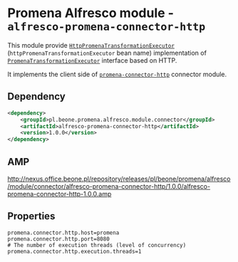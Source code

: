 # Promena Alfresco module - `alfresco-promena-connector-http`
This module provide [`HttpPromenaTransformationExecutor`](./src/main/kotlin/pl/beone/promena/alfresco/module/connector/http/external/HttpPromenaTransformationExecutor.kt) (`httpPromenaTransformationExecutor` bean name) implementation of [`PromenaTransformationExecutor`](./../../alfresco-promena-core/src/main/kotlin/pl/beone/promena/alfresco/module/core/contract/transformation/PromenaTransformationExecutor.kt) interface based on HTTP.

It implements the client side of [`promena-connector-http`](https://gitlab.office.beone.pl/promena/promena/tree/master/module/connector/http) connector module.

## Dependency
```xml
<dependency>
    <groupId>pl.beone.promena.alfresco.module.connector</groupId>
    <artifactId>alfresco-promena-connector-http</artifactId>
    <version>1.0.0</version>
</dependency>
```

## AMP
http://nexus.office.beone.pl/repository/releases/pl/beone/promena/alfresco/module/connector/alfresco-promena-connector-http/1.0.0/alfresco-promena-connector-http-1.0.0.amp

## Properties
```properties
promena.connector.http.host=promena
promena.connector.http.port=8080
# The number of execution threads (level of concurrency)
promena.connector.http.execution.threads=1
```
